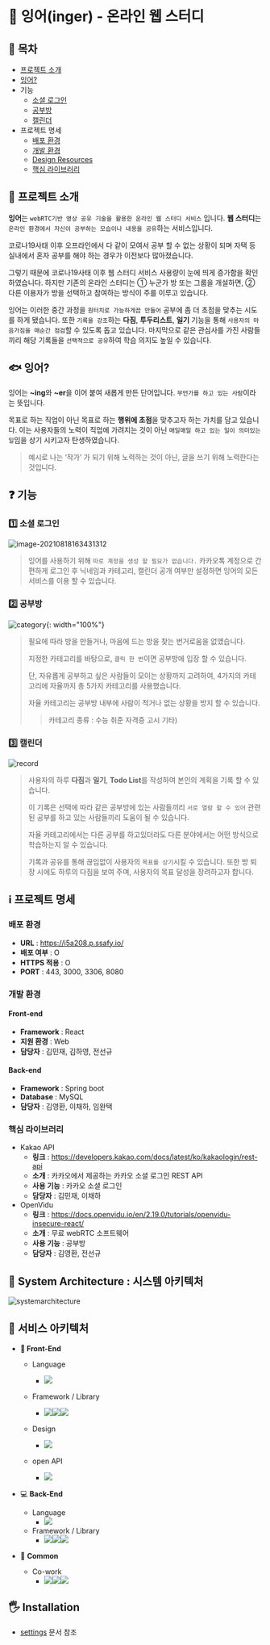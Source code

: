 # :tropical_fish: 잉어(inger) - 온라인 웹 스터디

## :eyes: 목차

- [프로젝트 소개](#프로젝트-소개)
- [잉어?](#잉어)
- 기능
  - [소셜 로그인](#소셜-로그인)
  - [공부방](#공부방)
  - [캘린더](#캘린더)
- 프로젝트 명세
  - [배포 환경](#배포-환경)
  - [개발 환경](#개발-환경)
  - [Design Resources](#design-resources)
  - [핵심 라이브러리](#핵심-라이브러리)



## :information_desk_person: 프로젝트 소개

**잉어**는 `webRTC기반 영상 공유 기술을 활용한 온라인 웹 스터디 서비스` 입니다.
**웹 스터디**는 `온라인 환경에서 자신이 공부하는 모습이나 내용을 공유`하는 서비스입니다.

 코로나19사태 이후 오프라인에서 다 같이 모여서 공부 할 수 없는 상황이 되며 자택 등 실내에서 혼자 공부를 해야 하는 경우가 이전보다 많아졌습니다. 

그렇기 때문에 코로나19사태 이후 웹 스터디 서비스 사용량이 눈에 띄게 증가함을 확인하였습니다.
하지만 기존의 온라인 스터디는 ① 누군가 방 또는 그룹을 개설하면, ② 다른 이용자가 방을 선택하고 참여하는 방식이 주를 이루고 있습니다.

 잉어는 이러한 중간 과정을 `원터치로 가능하게끔 만들어` 공부에 좀 더 초점을 맞추는 시도를 하게 됐습니다. 또한 `기록을 강조`하는 __다짐__, __투두리스트__, __일기__ 기능을 통해 `사용자의 마음가짐을 매순간 점검`할 수 있도록 돕고 있습니다. 마지막으로 같은 관심사를 가진 사람들끼리 해당 기록들을 `선택적으로 공유`하여 학습 의지도 높일 수 있습니다.



## :fish: 잉어?

잉어는 **~ing**와 **~er**을 이어 붙여 새롭게 만든 단어입니다. `무언가를 하고 있는 사람`이라는 뜻입니다.

목표로 하는 직업이 아닌 목표로 하는 **행위에 초점**을 맞추고자 하는 가치를 담고 있습니다. 이는 사용자들의 노력이 직업에 가려지는 것이 아닌 `매일매일 하고 있는 일이 의미있는 일`임을 상기 시키고자 탄생하였습니다.

> 예시로 나는 ‘작가’ 가 되기 위해 노력하는 것이 아닌, 글을 쓰기 위해 노력한다는 것입니다.



## :question: 기능

### :one: 소셜 로그인

![image-20210818163431312](md-images/image-20210818163431312.png)

> 잉어를 사용하기 위해 `따로 계정을 생성 할 필요가 없습니다.`
>  카카오톡 계정으로 간편하게 로그인 후 닉네임과 카테고리, 캘린더 공개 여부만 설정하면 잉어의 모든 서비스를 이용 할 수 있습니다. 



### :two: 공부방

![category](md-images/category.gif){: width="100%"}

> 필요에 따라 방을 만들거나, 마음에 드는 방을 찾는 번거로움을 없앴습니다.
>
> 지정한 카테고리를 바탕으로, `클릭 한 번`이면 공부방에 입장 할 수 있습니다.
>
> 단, 자유롭게 공부하고 싶은 사람들이 모이는 상황까지 고려하여, 4가지의 카테고리에 자율까지 총 5가지 카테고리를 사용했습니다.
>
> 자율 카테고리는 공부방 내부에 사람이 적거나 없는 상황을 방지 할 수 있습니다.
>
> > 카테고리 종류 : 수능 취준 자격증 고시 기타) 



### :three: 캘린더

![record](md-images/record.gif)

> 사용자의 하루 **다짐**과 __일기__, **Todo List**를 작성하여 본인의 계획을 기록 할 수 있습니다.
>
>  이 기록은 선택에 따라 같은 공부방에 있는 사람들끼리 `서로 열람 할 수 있어` 관련된 공부를 하고 있는 사람들끼리 도움이 될 수 있습니다.
>
>  자율 카테고리에서는 다른 공부를 하고있더라도 다른 분야에서는 어떤 방식으로 학습하는지 알 수 있습니다.
>
> 기록과 공유를 통해 끊임없이 사용자의 `목표를 상기`시킬 수 있습니다. 또한 방 퇴장 시에도 하루의 다짐을 보여 주며, 사용자의 목표 달성을 장려하고자 합니다.




## :information_source: 프로젝트 명세

### 배포 환경

- **URL** : https://i5a208.p.ssafy.io/
- **배포 여부** : O
- **HTTPS 적용** : O
- **PORT** : 443, 3000, 3306, 8080



### 개발 환경

#### Front-end

- **Framework** : React
- **지원 환경** : Web
- **담당자** : 김민재, 김하영, 전선규



#### Back-end

- **Framework** : Spring boot
- **Database** : MySQL
- **담당자** : 김영환, 이채하, 임완택



### 핵심 라이브러리

- Kakao API
  - **링크** : https://developers.kakao.com/docs/latest/ko/kakaologin/rest-api
  - **소개** : 카카오에서 제공하는 카카오 소셜 로그인 REST API
  - **사용 기능** : 카카오 소셜 로그인
  - **담당자** : 김민재, 이채하
- OpenVidu
  - **링크** : https://docs.openvidu.io/en/2.19.0/tutorials/openvidu-insecure-react/
  - **소개** : 무료 webRTC 소프트웨어
  - **사용 기능** : 공부방
  - **담당자** : 김영환, 전선규
  
  

## 🔆 System Architecture : 시스템 아키텍처

![systemarchitecture](md-images/Inger_sa.png)



## :file_folder: 서비스 아키텍처

- **:art: Front-End**
  - Language
    - <img src="https://img.shields.io/badge/javascript-F7DF1E?style=for-the-badge&logo=javascript&logoColor=black"> 
  
  - Framework / Library
    - <img src="https://img.shields.io/badge/react-61DAFB?style=for-the-badge&logo=react&logoColor=black"><img src="https://img.shields.io/badge/redux-6f43b5?style=for-the-badge&logo=redux&logoColor=white"><img src="https://img.shields.io/badge/styled components-d56ead?style=for-the-badge&logo=styled components&logoColor=white">
  - Design
    - <img src="https://img.shields.io/badge/material ui-1976d2?style=for-the-badge&logo=material ui&logoColor=white"> 
  - open API
    - <img src="https://img.shields.io/badge/kakao-fae100?style=for-the-badge&logo=kakao&logoColor=3b1e1e"> 
  
- :computer:  __Back-End__

  - Language
    - <img src="https://img.shields.io/badge/Java-007396?style=for-the-badge&logo=Java&logoColor=black">
  - Framework / Library
    - <img src="https://img.shields.io/badge/Spring Boot-6DB33F?style=for-the-badge&logo=Spring Boot&logoColor=green"><img src="https://img.shields.io/badge/JPA-black?style=for-the-badge&logo=JPA&logoColor=white"><img src="https://img.shields.io/badge/MySQL-4479A1?style=for-the-badge&logo=MySQL&logoColor=black">

- :house_with_garden: __Common__

  - Co-work
    - <img src="https://img.shields.io/badge/notion-black?style=for-the-badge&logo=notion&logoColor=white"><img src="https://img.shields.io/badge/jira-0052cc?style=for-the-badge&logo=jira&logoColor=white"><img src="https://img.shields.io/badge/git-f05032?style=for-the-badge&logo=git&logoColor=white">



## 🖐 Installation

- [settings](./exec/settings.md) 문서 참조

